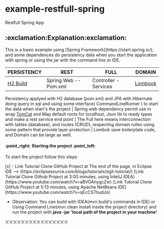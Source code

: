 # example-restfull-spring
Restfull Spring App

<h2>:exclamation:Explanation:exclamation:</h2>
<p>This is a basic example using [Spring Framework](https://start.spring.io/), and some dependences do persistency data when you start the application with spring or using the jar with the command line or IDE. </p>


 PERSISTENCY | REST | FULL | DOMAIN
------------ | ------------- | ------------ | -------------
[H2 Build](http://www.h2database.com/html/build.html) | Spring Web -- Pom.xml| Controller - Services | [Lombook](https://projectlombok.org/)

Persistency applyed with H2 database (pom.xml) and JPA with Hibernate doing query in sql and using some interface( CommandLineRunner ) to start the data when start's the project  | Spring web dependency permit use in wrap [TomCat](http://tomcat.apache.org/) and Map default roots for localhost, Json lib to ready types and make a rest service end point   | The Full here means interconnection with tables (database), and routes (CRUD), respecting domain rulles using some pattern that provide layer protection  | Lombok save boilerplate code, and Domain can be large as well.


<h4>:point_right: Starting the project :point_left:</h4>
<p>To start the project follow this steps </p>
[x] - Link Tutorial Clone GitHub Project at The end of the page, in Eclipse IDE --> (https://eclipsesource.com/blogs/tutorials/egit-tutorial/)
[Link Tutorial Clone Github Project at 3:00 minutes, using InteliJ IDEA](https://www.youtube.com/watch?v=aBVOAnygcZw)
[Link Tutorial Clone GitHub Project at 5:13 minutes, using Apache NetBeans IDE](https://www.youtube.com/watch?v=qEcCS7hudJo)


- Observation: You can build with IDEA(mvn build's commands in IDE) or Using Command Line(mvn clean install inside the project directory) and run the project with <strong>java -jar 'local path of the project in your machine'</strong>




:skull_and_crossbones::skull_and_crossbones::skull_and_crossbones::skull_and_crossbones::skull_and_crossbones::skull_and_crossbones::skull_and_crossbones::skull_and_crossbones::skull_and_crossbones::skull_and_crossbones::skull_and_crossbones::skull_and_crossbones::skull_and_crossbones::skull_and_crossbones::skull_and_crossbones::skull_and_crossbones:
